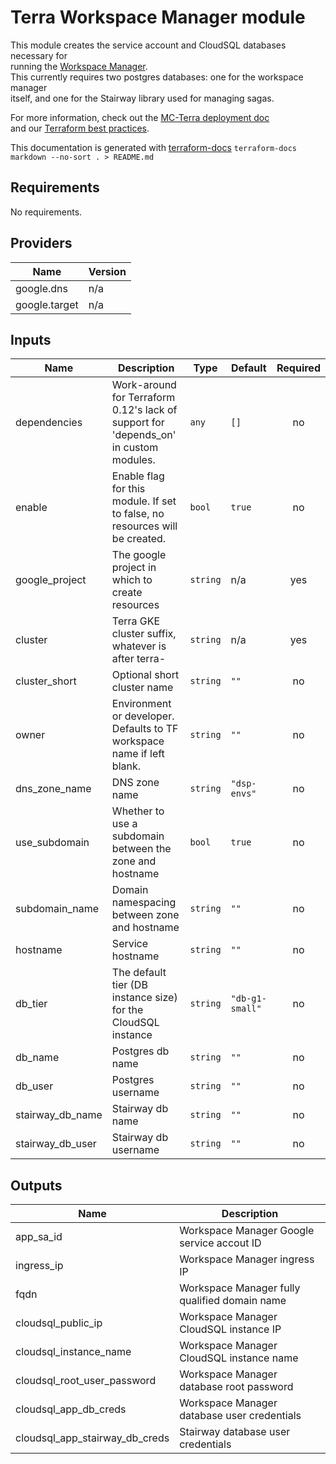 # Terra Workspace Manager module

This module creates the service account and CloudSQL databases necessary for  
running the [Workspace Manager](http://github.com/databiosphere/terra-workspace-manager).  
This currently requires two postgres databases: one for the workspace manager  
itself, and one for the Stairway library used for managing sagas.

For more information, check out the [MC-Terra deployment doc](https://docs.dsp-devops.broadinstitute.org/mc-terra/mcterra-deployment)  
and our [Terraform best practices](https://docs.dsp-devops.broadinstitute.org/best-practices-guides/terraform).

This documentation is generated with [terraform-docs](https://github.com/segmentio/terraform-docs)
`terraform-docs markdown --no-sort . > README.md`

## Requirements

No requirements.

## Providers

| Name | Version |
|------|---------|
| google.dns | n/a |
| google.target | n/a |

## Inputs

| Name | Description | Type | Default | Required |
|------|-------------|------|---------|:--------:|
| dependencies | Work-around for Terraform 0.12's lack of support for 'depends\_on' in custom modules. | `any` | `[]` | no |
| enable | Enable flag for this module. If set to false, no resources will be created. | `bool` | `true` | no |
| google\_project | The google project in which to create resources | `string` | n/a | yes |
| cluster | Terra GKE cluster suffix, whatever is after terra- | `string` | n/a | yes |
| cluster\_short | Optional short cluster name | `string` | `""` | no |
| owner | Environment or developer. Defaults to TF workspace name if left blank. | `string` | `""` | no |
| dns\_zone\_name | DNS zone name | `string` | `"dsp-envs"` | no |
| use\_subdomain | Whether to use a subdomain between the zone and hostname | `bool` | `true` | no |
| subdomain\_name | Domain namespacing between zone and hostname | `string` | `""` | no |
| hostname | Service hostname | `string` | `""` | no |
| db\_tier | The default tier (DB instance size) for the CloudSQL instance | `string` | `"db-g1-small"` | no |
| db\_name | Postgres db name | `string` | `""` | no |
| db\_user | Postgres username | `string` | `""` | no |
| stairway\_db\_name | Stairway db name | `string` | `""` | no |
| stairway\_db\_user | Stairway db username | `string` | `""` | no |

## Outputs

| Name | Description |
|------|-------------|
| app\_sa\_id | Workspace Manager Google service accout ID |
| ingress\_ip | Workspace Manager ingress IP |
| fqdn | Workspace Manager fully qualified domain name |
| cloudsql\_public\_ip | Workspace Manager CloudSQL instance IP |
| cloudsql\_instance\_name | Workspace Manager CloudSQL instance name |
| cloudsql\_root\_user\_password | Workspace Manager database root password |
| cloudsql\_app\_db\_creds | Workspace Manager database user credentials |
| cloudsql\_app\_stairway\_db\_creds | Stairway database user credentials |

